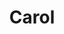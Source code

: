 ---
layout: piece
collection_: paintings
title: Carol
image: carol.jpg
media: Acrylic
dimensions: 9 x 9½
description: Painted with brushes on paper.
price: $350 matted and framed
create_date: 2014
---